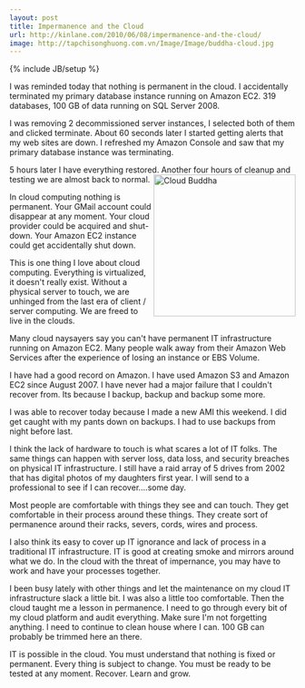 ```yaml
---
layout: post
title: Impermanence and the Cloud
url: http://kinlane.com/2010/06/08/impermanence-and-the-cloud/
image: http://tapchisonghuong.com.vn/Image/Image/buddha-cloud.jpg
---
```

{% include JB/setup %}
<p>
     I was reminded today that nothing is permanent in the cloud. I accidentally terminated my primary database instance running on Amazon EC2. 319 databases, 100 GB of data running on SQL Server 2008.
</p>

<p>
     I was removing 2 decommissioned server instances, I selected both of them and clicked terminate. About 60 seconds later I started getting alerts that my web sites are down. I refreshed my Amazon Console and saw that my primary database instance was terminating.
</p>

<p>
     5 hours later I have everything restored. Another four hours of cleanup and testing we are almost back to normal. <img title="Cloud Buddha" src="http://tapchisonghuong.com.vn/Image/Image/buddha-cloud.jpg"  width="250" align="right" />
</p>

<p>
     In cloud computing nothing is permanent. Your GMail account could disappear at any moment. Your cloud provider could be acquired and shut-down. Your Amazon EC2 instance could get accidentally shut down.
</p>

<p>
     This is one thing I love about cloud computing. Everything is virtualized, it doesn't really exist. Without a physical server to touch, we are unhinged from the last era of client / server computing. We are freed to live in the clouds.
</p>

<p>
     Many cloud naysayers say you can't have permanent IT infrastructure running on Amazon EC2. Many people walk away from their Amazon Web Services after the experience of losing an instance or EBS Volume.
</p>

<p>
     I have had a good record on Amazon. I have used Amazon S3 and Amazon EC2 since August 2007. I have never had a major failure that I couldn't recover from. Its because I backup, backup and backup some more.
</p>

<p>
     I was able to recover today because I made a new AMI this weekend. I did get caught with my pants down on backups. I had to use backups from night before last.
</p>

<p>
     I think the lack of hardware to touch is what scares a lot of IT folks. The same things can happen with server loss, data loss, and security breaches on physical IT infrastructure. I still have a raid array of 5 drives from 2002 that has digital photos of my daughters first year. I will send to a professional to see if I can recover....some day.
</p>

<p>
     Most people are comfortable with things they see and can touch. They get comfortable in their process around these things. They create sort of permanence around their racks, severs, cords, wires and process.
</p>

<p>
     I also think its easy to cover up IT ignorance and lack of process in a traditional IT infrastructure. IT is good at creating smoke and mirrors around what we do. In the cloud with the threat of impernance, you may have to work and have your processes together.
</p>

<p>
     I been busy lately with other things and let the maintenance on my cloud IT infrastructure slack a little bit. I was also a little too comfortable. Then the cloud taught me a lesson in permanence. I need to go through every bit of my cloud platform and audit everything. Make sure I'm not forgetting anything. I need to continue to clean house where I can. 100 GB can probably be trimmed here an there.
</p>

<p>
     IT is possible in the cloud. You must understand that nothing is fixed or permanent. Every thing is subject to change. You must be ready to be tested at any moment. Recover. Learn and grow.
</p>
